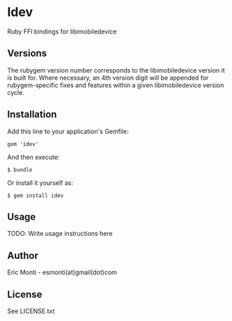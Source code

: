 # Idev

Ruby FFI bindings for libimobiledevice

## Versions

The rubygem version number corresponds to the libimobiledevice version
it is built for. Where necessary, an 4th version digit will be appended
for rubygem-specific fixes and features within a given libimobiledevice
version cycle.

## Installation

Add this line to your application's Gemfile:

    gem 'idev'

And then execute:

    $ bundle

Or install it yourself as:

    $ gem install idev

## Usage

TODO: Write usage instructions here

## Author

Eric Monti - esmonti(at)gmail(dot)com

## License

See LICENSE.txt

